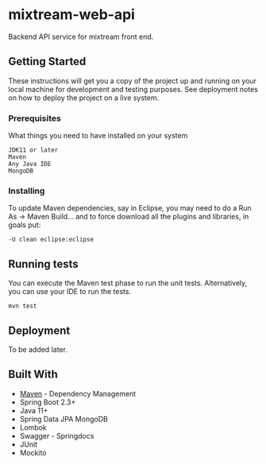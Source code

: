 # mixtream-web-api

Backend API service for mixtream front end.

## Getting Started

These instructions will get you a copy of the project up and running on your local machine for development and testing purposes. 
See deployment notes on how to deploy the project on a live system.

### Prerequisites

What things you need to have installed on your system

```
JDK11 or later
Maven
Any Java IDE 
MongoDB
```

### Installing

To update Maven dependencies, say in Eclipse, you may need to do a Run As -> Maven Build... and to force download all the plugins and libraries, in goals put: 

```
-U clean eclipse:eclipse 
```

## Running tests

You can execute the Maven test phase to run the unit tests. Alternatively, you can use your IDE to run the tests.

```
mvn test
```

## Deployment

To be added later.

## Built With

* [Maven](https://maven.apache.org/) - Dependency Management
* Spring Boot 2.3+
* Java 11+
* Spring Data JPA MongoDB
* Lombok
* Swagger - Springdocs 
* JUnit
* Mockito
